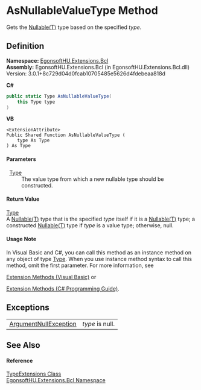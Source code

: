 # AsNullableValueType Method


Gets the <a href="https://learn.microsoft.com/dotnet/api/system.nullable-1" target="_blank" rel="noopener noreferrer">Nullable(T)</a> type based on the specified *type*.



## Definition
**Namespace:** <a href="N_EgonsoftHU_Extensions_Bcl.md">EgonsoftHU.Extensions.Bcl</a>  
**Assembly:** EgonsoftHU.Extensions.Bcl (in EgonsoftHU.Extensions.Bcl.dll) Version: 3.0.1+8c729d04d0fcab10705485e5626d4fdebeaa818d

**C#**
``` C#
public static Type AsNullableValueType(
	this Type type
)
```
**VB**
``` VB
<ExtensionAttribute>
Public Shared Function AsNullableValueType ( 
	type As Type
) As Type
```



#### Parameters
<dl><dt>  <a href="https://learn.microsoft.com/dotnet/api/system.type" target="_blank" rel="noopener noreferrer">Type</a></dt><dd>The value type from which a new nullable type should be constructed.</dd></dl>

#### Return Value
<a href="https://learn.microsoft.com/dotnet/api/system.type" target="_blank" rel="noopener noreferrer">Type</a>  
A <a href="https://learn.microsoft.com/dotnet/api/system.nullable-1" target="_blank" rel="noopener noreferrer">Nullable(T)</a> type that is the specified *type* itself if it is a <a href="https://learn.microsoft.com/dotnet/api/system.nullable-1" target="_blank" rel="noopener noreferrer">Nullable(T)</a> type; a constructed <a href="https://learn.microsoft.com/dotnet/api/system.nullable-1" target="_blank" rel="noopener noreferrer">Nullable(T)</a> type if *type* is a value type; otherwise, null.

#### Usage Note
In Visual Basic and C#, you can call this method as an instance method on any object of type <a href="https://learn.microsoft.com/dotnet/api/system.type" target="_blank" rel="noopener noreferrer">Type</a>. When you use instance method syntax to call this method, omit the first parameter. For more information, see <a href="https://docs.microsoft.com/dotnet/visual-basic/programming-guide/language-features/procedures/extension-methods" target="_blank" rel="noopener noreferrer">

Extension Methods (Visual Basic)</a> or <a href="https://docs.microsoft.com/dotnet/csharp/programming-guide/classes-and-structs/extension-methods" target="_blank" rel="noopener noreferrer">

Extension Methods (C# Programming Guide)</a>.

## Exceptions
<table>
<tr>
<td><a href="https://learn.microsoft.com/dotnet/api/system.argumentnullexception" target="_blank" rel="noopener noreferrer">ArgumentNullException</a></td>
<td><em>type</em> is null.</td></tr>
</table>

## See Also


#### Reference
<a href="T_EgonsoftHU_Extensions_Bcl_TypeExtensions.md">TypeExtensions Class</a>  
<a href="N_EgonsoftHU_Extensions_Bcl.md">EgonsoftHU.Extensions.Bcl Namespace</a>  
